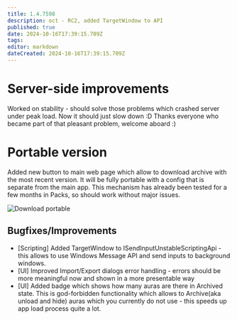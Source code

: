 ```yaml
---
title: 1.4.7598
description: oct - RC2, added TargetWindow to API
published: true
date: 2024-10-16T17:39:15.709Z
tags: 
editor: markdown
dateCreated: 2024-10-16T17:39:15.709Z
---
```


# Server-side improvements
Worked on stability - should solve those problems which crashed server under peak load. Now it should just slow down :D
Thanks everyone who became part of that pleasant problem, welcome aboard :)


# Portable version
Added new button to main web page which allow to download archive with the most recent version. It will be fully portable with a config that is separate from the main app. This mechanism has already been tested for a few months in Packs, so should work without major issues.

![Download portable](https://s3.eyeauras.net/media/2024/10/msedge_4mUbWOCbYJfTdUOG.png)

## Bugfixes/Improvements
- [Scripting] Added TargetWindow to ISendInputUnstableScriptingApi - this allows to use Windows Message API and send inputs to background windows.
- [UI] Improved Import/Export dialogs error handling - errors should be more meaningful now and shown in a more presentable way
- [UI] Added badge which shows how many auras are there in Archived state. This is god-forbidden functionality which allows to Archive(aka unload and hide) auras which you currently do not use - this speeds up app load process quite a lot.